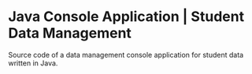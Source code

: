 # Java Console Application | Student Data Management
Source code of a data management console application for student data written in Java.
